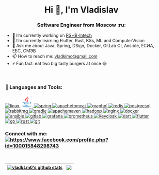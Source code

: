 <h1 align="center">Hi 👋, I'm Vladislav</h1>
<h3 align="center">Software Engineer from Moscow :ru:</h3>


- 🔭 I’m currently working on [RSHB-Intech](https://rshbintech.ru/)
- 🌱 I’m currently learning Flutter, Rust, K8s, ML and ComputerVision
- 💬 Ask me about Java, Spring, DSign, Docker, GitLab CI, Ansible, ЕСИА, ЕБС, СМЭВ
- 📫 How to reach me: 
<a href='m&#97;i&#108;&#116;&#111;&#58;vla&#100;kimo&#64;g%&#54;Da%&#54;9&#108;&#46;co&#109;'>v&#108;adki&#109;&#111;&#64;&#103;mail&#46;c&#111;m</a>
- ⚡ Fun fact: eat two big tasty burgers at once :smiley:

<br />

### 🧰 Languages and Tools:
<p align="left"> 
<a href="https://www.linux.org" target="_blank">
  <img src="https://raw.githubusercontent.com/simple-icons/simple-icons/develop/icons/linux.svg" alt="linux" width="40" height="40"/> 
</a>
<a href="https://www.java.com" target="_blank"> 
  <img src="https://raw.githubusercontent.com/devicons/devicon/master/icons/java/java-original.svg" alt="java" width="40" height="40"/> 
</a>
<a href="https://spring.io" target="_blank">
  <img src="https://raw.githubusercontent.com/vladk1m0/devicon/master/icons/spring/spring-original.svg" alt="spring" width="40" height="40"/> 
</a>
<a href="http://tomcat.apache.org" target="_blank">
  <img src="https://raw.githubusercontent.com/simple-icons/simple-icons/develop/icons/apachetomcat.svg" alt="apachetomcat" width="40" height="40"/> 
</a>
<a href="https://graphql.org" target="_blank">
  <img src="https://raw.githubusercontent.com/vladk1m0/devicon/master/icons/graphql/graphql-plain.svg" alt="graphql" width="40" height="40"/> 
</a>
<a href="https://redis.io" target="_blank">
  <img src="https://raw.githubusercontent.com/vladk1m0/devicon/master/icons/redis/redis-plain.svg" alt="redis" width="40" height="40"/> 
</a>
<a href="https://www.postgresql.org" target="_blank">
  <img src="https://raw.githubusercontent.com/vladk1m0/devicon/master/icons/postgresql/postgresql-plain.svg" alt="postgresql" width="40" height="40"/> 
</a>
<a href="https://rabbitmq.org" target="_blank">
  <img src="https://raw.githubusercontent.com/simple-icons/simple-icons/develop/icons/rabbitmq.svg" alt="rabbitmq" width="40" height="40"/> 
</a>
<a href="https://gradle.org" target="_blank">
  <img src="https://raw.githubusercontent.com/vladk1m0/devicon/master/icons/gradle/gradle-plain.svg" alt="gradle" width="40" height="40"/> 
</a>
<a href="https://maven.apache.org" target="_blank">
  <img src="https://raw.githubusercontent.com/simple-icons/simple-icons/develop/icons/apachemaven.svg" alt="apachemaven" width="40" height="40"/> 
</a>
<a href="https://hadoop.apache.org" target="_blank">
  <img src="https://github.com/hortonworks/hadoop-icons/blob/557449f875d94ab7be3e8c8c136cf2029a358ca0/Images/HWX_Elephant_Green.png" alt="hadoop" width="40" height="40"/> 
</a>
<a href="https://nginx.org" target="_blank">
  <img src="https://raw.githubusercontent.com/vladk1m0/devicon/master/icons/nginx/nginx-original.svg" alt="nginx" width="40" height="40"/> 
</a>
<a href="https://docker.org" target="_blank">
  <img src="https://raw.githubusercontent.com/vladk1m0/devicon/master/icons/docker/docker-plain.svg" alt="docker" width="40" height="40"/> 
</a>
<a href="https://www.ansible.com" target="_blank">
  <img src="https://raw.githubusercontent.com/simple-icons/simple-icons/develop/icons/ansible.svg" alt="ansible" width="40" height="40"/> 
</a>
<a href="https://gitlab.com" target="_blank">
  <img src="https://raw.githubusercontent.com/simple-icons/simple-icons/develop/icons/gitlab.svg" alt="gitlab" width="40" height="40"/> 
</a>
<a href="https://grafana.org" target="_blank">
  <img src="https://raw.githubusercontent.com/simple-icons/simple-icons/develop/icons/grafana.svg" alt="grafana" width="40" height="40"/> 
</a>
<a href="https://prometheus.io" target="_blank">
  <img src="https://upload.wikimedia.org/wikipedia/commons/thumb/3/38/Prometheus_software_logo.svg/230px-Prometheus_software_logo.svg.png" alt="prometheus" width="40" height="40"/> 
</a>
<a href="https://www.keycloak.org" target="_blank">
  <img src="https://github.com/aegis-icons/aegis-icons/blob/master/PNG/Keycloak.png" alt="Keycloak" width="40" height="40"/> 
</a>
<a href="https://dart.dev" target="_blank">
  <img src="https://www.vectorlogo.zone/logos/dartlang/dartlang-icon.svg" alt="dart" width="40" height="40"/> 
</a>
<a href="https://flutter.dev" target="_blank">
  <img src="https://raw.githubusercontent.com/vladk1m0/devicon/master/icons/flutter/flutter-plain.svg" alt="flutter" width="40" height="40"/> 
</a>
<a href="https://golang.org" target="_blank">
  <img src="https://raw.githubusercontent.com/vladk1m0/devicon/master/icons/go/go-plain.svg" alt="go" width="40" height="40"/> 
</a>
<a href="https://rust.org" target="_blank">
  <img src="https://raw.githubusercontent.com/vladk1m0/devicon/master/icons/rust/rust-plain.svg" alt="rust" width="40" height="40"/> 
</a>
<a href="https://git.org" target="_blank">
  <img src="https://raw.githubusercontent.com/vladk1m0/devicon/master/icons/git/git-plain.svg" alt="git" width="40" height="40"/> 
</a>



  
<br />

<h3 align="left">Connect with me:
<a href="https://www.facebook.com/profile.php?id=100015848298743" target="blank"><img align="center" src="https://img.icons8.com/fluent/96/000000/facebook-new.png" alt="https://www.facebook.com/profile.php?id=100015848298743" height="40" width="40" /></a>
</h3>

<br />

| <a href="https://github.com/vladk1m0/github-readme-stats"><img align="center" src="https://github-readme-stats.vercel.app/api?username=vladk1m0&show_icons=true&include_all_commits=true&hide_border=true" alt="vladk1m0's github stats" /></a> | <a href="https://github.com/vladk1m0/github-readme-stats"><img align="center" src="https://github-readme-stats.vercel.app/api/top-langs/?username=vladk1m0&layout=compact&hide_border=true" /></a> |
| ------------- | ------------- |

